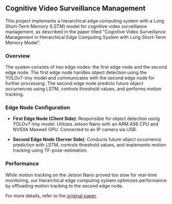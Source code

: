## Cognitive Video Surveillance Management

This project implements a hierarchical edge computing system with a Long Short-Term Memory (LSTM) model for cognitive video surveillance management, as described in the paper titled "Cognitive Video Surveillance Management in Hierarchical Edge Computing System with Long Short-Term Memory Model".

### Overview

The system consists of two edge nodes: the first edge node and the second edge node. The first edge node handles object detection using the YOLOv7-tiny model and communicates with the second edge node for further processing. The second edge node predicts future object occurrences using LSTM, controls threshold values, and performs motion tracking.

### Edge Node Configuration

- **First Edge Node (Client Side)**: Responsible for object detection using YOLOv7-tiny model. Utilizes Jetson Nano with an ARM A56 CPU and NVIDIA Maxwell GPU. Connected to an IP camera via USB.
  
- **Second Edge Node (Server Side)**: Conducts future object occurrence prediction with LSTM, controls threshold values, and implements motion tracking using TF-pose-estimation. 

### Performance

While motion tracking on the Jetson Nano proved too slow for real-time monitoring, our hierarchical edge computing system optimizes performance by offloading motion tracking to the second edge node.

For more details, refer to the [original paper](https://www.mdpi.com/1424-8220/23/5/2869).